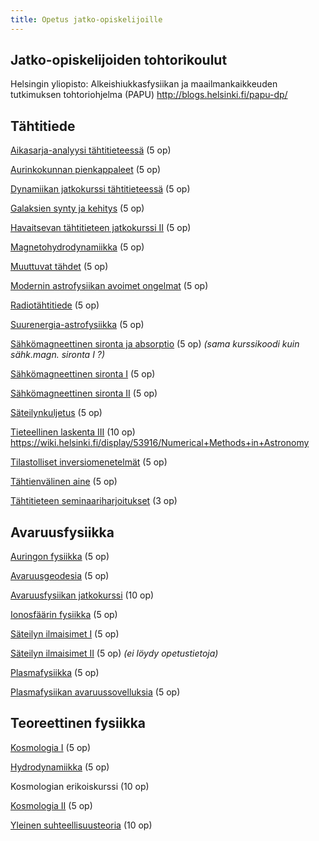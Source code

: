 ```yaml
---
title: Opetus jatko-opiskelijoille
---
```


## Jatko-opiskelijoiden tohtorikoulut

Helsingin yliopisto: Alkeishiukkasfysiikan ja maailmankaikkeuden tutkimuksen tohtoriohjelma (PAPU)
<http://blogs.helsinki.fi/papu-dp/>

Tähtitiede
-------------

[Aikasarja-analyysi tähtitieteessä](http://www.helsinki.fi/~jetsu/time1/time1.html) (5 op)

[Aurinkokunnan pienkappaleet](http://wiki.helsinki.fi/display/PSR/Comets) (5 op)

[Dynamiikan jatkokurssi tähtitieteessä](https://wiki.helsinki.fi/display/astjourn/Advanced+dynamics) (5 op)

[Galaksien synty ja kehitys](https://wiki.helsinki.fi/display/astjourn/Galaxy+formation+and+evolution) (5 op)

[Havaitsevan tähtitieteen jatkokurssi II](https://weboodi.helsinki.fi/hy/opintjakstied.jsp?html=1&Kieli=1&Tunniste=53941) (5 op)

[Magnetohydrodynamiikka](https://wiki.helsinki.fi/pages/viewpage.action?pageId=35244402) (5 op)

[Muuttuvat tähdet](http://www.helsinki.fi/~jetsu/vars/vars.html) (5 op)

[Modernin astrofysiikan avoimet ongelmat](https://wiki.helsinki.fi/display/astjourn/Open+Problems+in+Modern+Astrophysics) (5 op)

[Radiotähtitiede](https://weboodi.helsinki.fi/hy/opintjakstied.jsp?html=1&Kieli=1&Tunniste=53854) (5 op)

[Suurenergia-astrofysiikka](https://weboodi.helsinki.fi/hy/opintjakstied.jsp?html=1&Kieli=1&Tunniste=53833) (5 op)

[Sähkömagneettinen sironta ja absorptio](https://weboodi.helsinki.fi/hy/opintjakstied.jsp?html=1&Kieli=1&Tunniste=53919) (5 op) 	*(sama kurssikoodi kuin sähk.magn. sironta I ?)*

[Sähkömagneettinen sironta I](http://wiki.helsinki.fi/display/53919/Electromagnetic+Scattering+I) (5 op)

[Sähkömagneettinen sironta II](http://wiki.helsinki.fi/display/53825/Electromagnetic+Scattering+II) (5 op)

[Säteilynkuljetus](http://wiki.helsinki.fi/display/AstroRT/Home) (5 op)

[Tieteellinen laskenta III](http://beam.acclab.helsinki.fi/~aakurone/tl3/) (10 op)
<https://wiki.helsinki.fi/display/53916/Numerical+Methods+in+Astronomy>

[Tilastolliset inversiomenetelmät](http://wiki.helsinki.fi/display/53834/Data-analysis+and+Inverse+Methods+in+Astronomy%2C+spring+2014) (5 op)

[Tähtienvälinen aine](https://moodle.helsinki.fi/course/view.php?id=10006) (5 op)

[Tähtitieteen seminaariharjoitukset](https://wiki.helsinki.fi/display/astjourn/Astrophysics+seminar) (3 op)


Avaruusfysiikka
--------------


[Auringon fysiikka](http://www.courses.physics.helsinki.fi/teor/solphys/) (5 op)

[Avaruusgeodesia](https://weboodi.helsinki.fi/hy/opintjakstied.jsp?html=1&Kieli=1&Tunniste=535110) (5 op)

[Avaruusfysiikan jatkokurssi](http://theory.physics.helsinki.fi/~plasma_jatko/) (10 op)

[Ionosfäärin fysiikka](https://weboodi.helsinki.fi/hy/opintjakstied.jsp?html=1&Kieli=1&Tunniste=53752) (5 op)

[Säteilyn ilmaisimet I](https://weboodi.helsinki.fi/hy/opintjakstied.jsp?html=1&Kieli=1&Tunniste=53261) (5 op)

[Säteilyn ilmaisimet II](https://weboodi.helsinki.fi/hy/opintjakstied.jsp?html=1&Kieli=1&Tunniste=53263) (5 op) *(ei löydy opetustietoja)*

[Plasmafysiikka](http://theory.physics.helsinki.fi/~plasma/) (5 op)

[Plasmafysiikan avaruussovelluksia](http://theory.physics.helsinki.fi/~plasma/) (5 op)



Teoreettinen fysiikka
--------------

[Kosmologia I](http://theory.physics.helsinki.fi/~cosmology/) (5 op)

[Hydrodynamiikka](http://theory.physics.helsinki.fi/~hydro/) (5 op)

Kosmologian erikoiskurssi (10 op)

[Kosmologia II](http://theory.physics.helsinki.fi/~cosmology/) (5 op)

[Yleinen suhteellisuusteoria](http://theory.physics.helsinki.fi/~genrel/) (10 op)


<!--
## Kurssit, jotka sopivat jatko-opiskelijoille

$for(postgrad_courses)$
- [$title$]($url$) $if(tags)$ ($tags$) $endif$
$endfor$
-->
